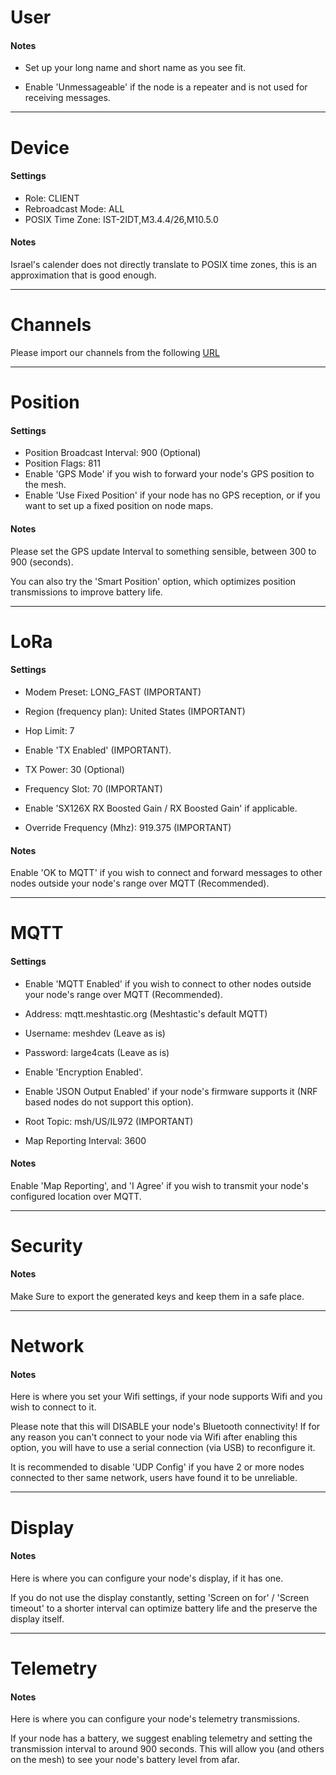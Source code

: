 # User

#### Notes

-   Set up your long name and short name as you see fit.

-   Enable 'Unmessageable' if the node is a repeater and is not used for receiving messages.

---

# Device

#### Settings

-   Role: CLIENT
-   Rebroadcast Mode: ALL
-   POSIX Time Zone: IST-2IDT,M3.4.4/26,M10.5.0

#### Notes

Israel's calender does not directly translate to POSIX time zones, this is an approximation that is good enough.

---

# Channels

Please import our channels from the following [URL](https://meshtastic.org/e/#ChUSAQAaCE9wZW5Db21tKAEwAToCCA4KMxIgApNROuCF0HivXWIfr37NLQotpk5lR4IstaO7s8ZP0gEaC2dlc2hlbWthdmVkKAEwAQoyEiAtb9BaS0k_TtWDrBCmUs7oRUXTw5l63D_ErbA5egua2xoKTWVzaEFsdC1JTCgBMAEKMxIgkX6TnnQ3LSg2y2_GJcK3tmz4xn8-Yl2IBOD71NpVJIoaC0VtcmdDb21tLUlMKAEwARIRCAE4AUADSAFQDFgXaAHABgE)

---

# Position

#### Settings

-   Position Broadcast Interval: 900 (Optional)
-   Position Flags: 811
-   Enable 'GPS Mode' if you wish to forward your node's GPS position to the mesh.
-   Enable 'Use Fixed Position' if your node has no GPS reception, or if you want to set up a fixed position on node maps.

#### Notes

Please set the GPS update Interval to something sensible, between 300 to 900 (seconds).

You can also try the 'Smart Position' option, which optimizes position transmissions to improve battery life.

---

# LoRa

#### Settings

-   Modem Preset: LONG_FAST (IMPORTANT)

-   Region (frequency plan): United States (IMPORTANT)

-   Hop Limit: 7

-   Enable 'TX Enabled' (IMPORTANT).

-   TX Power: 30 (Optional)

-   Frequency Slot: 70 (IMPORTANT)

-   Enable 'SX126X RX Boosted Gain / RX Boosted Gain' if applicable.

-   Override Frequency (Mhz): 919.375 (IMPORTANT)

#### Notes

Enable 'OK to MQTT' if you wish to connect and forward messages to other nodes outside your node's range over MQTT (Recommended).

---

# MQTT

#### Settings

-   Enable 'MQTT Enabled' if you wish to connect to other nodes outside your node's range over MQTT (Recommended).

-   Address: mqtt.meshtastic.org (Meshtastic's default MQTT)

-   Username: meshdev (Leave as is)

-   Password: large4cats (Leave as is)

-   Enable 'Encryption Enabled'.

-   Enable 'JSON Output Enabled' if your node's firmware supports it (NRF based nodes do not support this option).

-   Root Topic: msh/US/IL972 (IMPORTANT)

-   Map Reporting Interval: 3600

#### Notes

Enable 'Map Reporting', and 'I Agree' if you wish to transmit your node's configured location over MQTT.

---

# Security

#### Notes

Make Sure to export the generated keys and keep them in a safe place.

---

# Network

#### Notes

Here is where you set your Wifi settings, if your node supports Wifi and you wish to connect to it.

Please note that this will DISABLE your node's Bluetooth connectivity! If for any reason you can't connect to your node via Wifi after enabling this option, you will have to use a serial connection (via USB) to reconfigure it.

It is recommended to disable 'UDP Config' if you have 2 or more nodes connected to ther same network, users have found it to be unreliable.

---

# Display

#### Notes

Here is where you can configure your node's display, if it has one.

If you do not use the display constantly, setting 'Screen on for' / 'Screen timeout' to a shorter interval can optimize battery life and the preserve the display itself.

---

# Telemetry

#### Notes

Here is where you can configure your node's telemetry transmissions.

If your node has a battery, we suggest enabling telemetry and setting the transmission interval to around 900 seconds. This will allow you (and others on the mesh) to see your node's battery level from afar.
